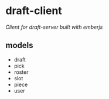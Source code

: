 # draft-client

*Client for draft-server built with emberjs*

## models

* draft
* pick
* roster
* slot
* piece
* user